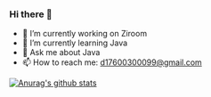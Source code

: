 ### Hi there 👋

- 🔭 I’m currently working on Ziroom
- 🌱 I’m currently learning Java
- 💬 Ask me about Java
- 📫 How to reach me: d17600300099@gmail.com

[![Anurag's github stats](https://github-readme-stats.vercel.app/api?username=lingyun00&count_private=true&theme=radical&show_icons=true)](https://github.com/lingyun00)  
